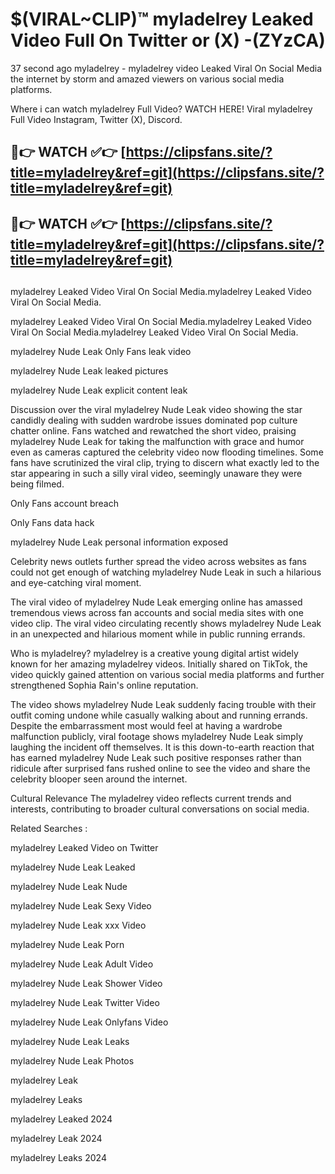 # $(VIRAL~CLIP)™ myladelrey Leaked Video Full On Twitter or (X) -(ZYzCA)
37 second ago myladelrey - myladelrey video Leaked Viral On Social Media the internet by storm and amazed viewers on various social media platforms.

Where i can watch myladelrey Full Video? WATCH HERE! Viral myladelrey Full Video Instagram, Twitter (X), Discord.

## 🔴👉 WATCH ✅👉 [https://clipsfans.site/?title=myladelrey&ref=git](https://clipsfans.site/?title=myladelrey&ref=git)
## 🔴👉 WATCH ✅👉 [https://clipsfans.site/?title=myladelrey&ref=git](https://clipsfans.site/?title=myladelrey&ref=git)
##
myladelrey Leaked Video Viral On Social Media.myladelrey Leaked Video Viral On Social Media.

myladelrey Leaked Video Viral On Social Media.myladelrey Leaked Video Viral On Social Media.myladelrey Leaked Video Viral On Social Media.

myladelrey Nude Leak Only Fans leak video

myladelrey Nude Leak leaked pictures

myladelrey Nude Leak explicit content leak

Discussion over the viral myladelrey Nude Leak video showing the star candidly dealing with sudden wardrobe issues dominated pop culture chatter online. Fans watched and rewatched the short video, praising myladelrey Nude Leak for taking the malfunction with grace and humor even as cameras captured the celebrity video now flooding timelines. Some fans have scrutinized the viral clip, trying to discern what exactly led to the star appearing in such a silly viral video, seemingly unaware they were being filmed.


Only Fans account breach

Only Fans data hack

myladelrey Nude Leak personal information exposed

Celebrity news outlets further spread the video across websites as fans could not get enough of watching myladelrey Nude Leak in such a hilarious and eye-catching viral moment.


The viral video of myladelrey Nude Leak emerging online has amassed tremendous views across fan accounts and social media sites with one video clip. The viral video circulating recently shows myladelrey Nude Leak in an unexpected and hilarious moment while in public running errands.


Who is myladelrey? myladelrey is a creative young digital artist widely known for her amazing myladelrey videos. Initially shared on TikTok, the video quickly gained attention on various social media platforms and further strengthened Sophia Rain's online reputation.

The video shows myladelrey Nude Leak suddenly facing trouble with their outfit coming undone while casually walking about and running errands. Despite the embarrassment most would feel at having a wardrobe malfunction publicly, viral footage shows myladelrey Nude Leak simply laughing the incident off themselves. It is this down-to-earth reaction that has earned myladelrey Nude Leak such positive responses rather than ridicule after surprised fans rushed online to see the video and share the celebrity blooper seen around the internet.

Cultural Relevance The myladelrey video reflects current trends and interests, contributing to broader cultural conversations on social media.

Related Searches :

myladelrey Leaked Video on Twitter

myladelrey Nude Leak Leaked

myladelrey Nude Leak Nude

myladelrey Nude Leak Sexy Video

myladelrey Nude Leak xxx Video

myladelrey Nude Leak Porn

myladelrey Nude Leak Adult Video

myladelrey Nude Leak Shower Video

myladelrey Nude Leak Twitter Video

myladelrey Nude Leak Onlyfans Video

myladelrey Nude Leak Leaks

myladelrey Nude Leak Photos

myladelrey Leak

myladelrey Leaks

myladelrey Leaked 2024

myladelrey Leak 2024

myladelrey Leaks 2024
